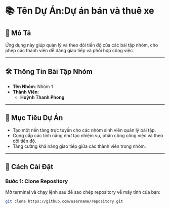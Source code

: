 # 📚 Tên Dự Án:Dự án bán và thuê xe

## 📝 Mô Tả
Ứng dụng này giúp quản lý và theo dõi tiến độ của các bài tập nhóm, cho phép các thành viên dễ dàng giao tiếp và phối hợp công việc.

---

## 🛠️ Thông Tin Bài Tập Nhóm

- **Tên Nhóm**: Nhóm 1
- **Thành Viên**:
  - **Huỳnh Thanh Phong** 

---

## 🎯 Mục Tiêu Dự Án
- Tạo một nền tảng trực tuyến cho các nhóm sinh viên quản lý bài tập.
- Cung cấp các tính năng như tạo nhiệm vụ, phân công công việc và theo dõi tiến độ.
- Tăng cường khả năng giao tiếp giữa các thành viên trong nhóm.

---

## 🚀 Cách Cài Đặt

### Bước 1: Clone Repository
Mở terminal và chạy lệnh sau để sao chép repository về máy tính của bạn:
```bash
git clone https://github.com/username/repository.git
